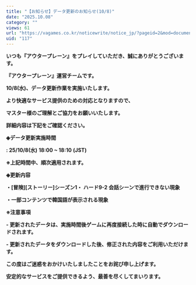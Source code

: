 ```yaml
---
title: "【お知らせ】データ更新のお知らせ(10/8)"
date: "2025.10.08"
category: ""
views: 61
url: "https://vagames.co.kr/noticewrite/notice_jp/?pageid=2&mod=document&uid=117"
uid: "117"
---
```


**いつも『アウタープレーン』をプレイしていただき、誠にありがとうございます。**

**『アウタープレーン』運営チームです。**

  

**10/8(水)、データ更新作業を実施いたします。**

  

**より快適なサービス提供のための対応となりますので、**

**マスター様のご理解とご協力をお願いいたします。**

  

**詳細内容は下記をご確認ください。**

  

**◈データ更新実施時間**

**: 25/10/8(水)** **18:00 ~ 18:10** **(JST)**

**※上記時間中、順次適用されます。**

  

**◈更新内容**

**・\[冒険\]\[ストーリー\]シーズン1・ ハード9-2 会話シーンで進行できない現象**　

**・一部コンテンツで韓国語が表示される現象**

  

**※注意事項**

**\- 更新されたデータは、実施時間後ゲームに再度接続した時に自動でダウンロードされます。**

**\- 更新されたデータをダウンロードした後、修正された内容をご利用いただけます。**

  

**この度はご迷惑をおかけいたしましたことをお詫び申し上げます。**

**安定的なサービスをご提供できるよう、最善を尽くしてまいります。**
